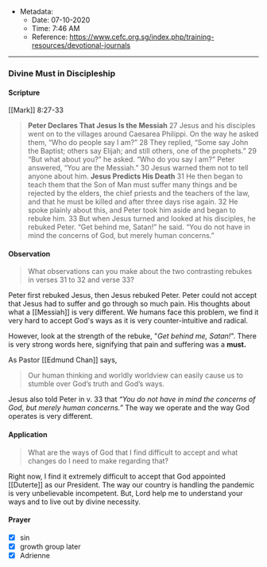 - Metadata:
	- Date: 07-10-2020 
	- Time: 7:46 AM
	- Reference: https://www.cefc.org.sg/index.php/training-resources/devotional-journals

---

### Divine Must in Discipleship

#### Scripture

[[Mark]] 8:27-33

>**Peter Declares That Jesus Is the Messiah**
27 Jesus and his disciples went on to the villages around Caesarea Philippi. On the way he asked them, “Who do people say I am?”
28 They replied, “Some say John the Baptist; others say Elijah; and still others, one of the prophets.”
29 “But what about you?” he asked. “Who do you say I am?”
Peter answered, “You are the Messiah.”
30 Jesus warned them not to tell anyone about him.
**Jesus Predicts His Death**
31 He then began to teach them that the Son of Man must suffer many things and be rejected by the elders, the chief priests and the teachers of the law, and that he must be killed and after three days rise again. 32 He spoke plainly about this, and Peter took him aside and began to rebuke him.
33 But when Jesus turned and looked at his disciples, he rebuked Peter. “Get behind me, Satan!” he said. “You do not have in mind the concerns of God, but merely human concerns.”

#### Observation

>What observations can you make about the two contrasting rebukes in
verses 31 to 32 and verse 33?

Peter first rebuked Jesus, then Jesus rebuked Peter. Peter could not accept that Jesus had to suffer and go through so much pain. His thoughts about what a [[Messiah]]	is very different. We humans face this problem, we find it very hard to accept God's ways as it is very counter-intuitive and radical. 

However, look at the strength of the rebuke, "*Get behind me, Satan!*". There is very strong words here, signifying that pain and suffering was a **must.** 

As Pastor [[Edmund Chan]] says, 
>Our human thinking and worldly worldview can easily cause us to stumble over God’s truth and God’s ways.

Jesus also told Peter in v. 33 that *“You do not have in mind the concerns of God, but merely human concerns.”* The way we operate and the way God operates is very different.

#### Application

>What are the ways of God that I find difficult to accept and what changes do I need to make regarding that?

Right now, I find it extremely difficult to accept that God appointed [[Duterte]] as our President. The way our country is handling the pandemic is very unbelievable incompetent. But, Lord help me to understand your ways and to live out by divine necessity.

#### Prayer

- [x] sin
- [x] growth group later
- [x] Adrienne
